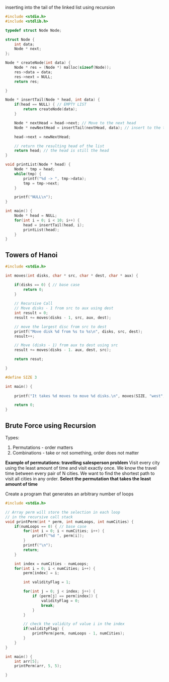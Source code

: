 inserting into the tail of the linked list using recursion
```c
#include <stdio.h>
#include <stdlib.h>

typedef struct Node Node;

struct Node {
	int data;
	Node * next;
};

Node * createNode(int data) {
	Node * res = (Node *) malloc(sizeof(Node));
	res->data = data;
	res->next = NULL;
	return res;

}

Node * insertTail(Node * head, int data) {
	if(head == NULL) { // EMPTY LIST
		return createNode(data);
	}

	Node * nextHead = head->next; // Move to the next head
	Node * newNextHead = insertTail(nextHead, data); // insert to the tail recursively

	head->next = newNextHead;

	// return the resulting head of the list
	return head; // the head is still the head
}

void printList(Node * head) {
	Node * tmp = head;
	while(tmp) {
		printf("%d -> ", tmp->data);
		tmp = tmp->next;
	}

	printf("NULL\n");
}

int main() {
	Node * head = NULL;
	for(int i = 0; i < 10; i++) {
		head = insertTail(head, i);
		printList(head);
	}
}
```

## Towers of Hanoi

```c
#include <stdio.h>

int moves(int disks, char * src, char * dest, char * aux) {

	if(disks == 0) { // base case
		return 0;
	}
	
	// Recursive Call
	// Move disks - 1 from src to aux using dest
	int result = 0;
	result += moves(disks - 1, src, aux, dest);

	// move the largest disc from src to dest
	printf("Move disk %d from %s to %s\n", disks, src, dest);
	result++;

	// Move (disks - 1) from aux to dest using src
	result += moves(disks - 1. aux, dest, src);

	return resut;

} 

#define SIZE 3

int main() {
	
	printf("It takes %d moves to move %d disks.\n", moves(SIZE, "west", "east", "center"), SIZE);

	return 0;
}
```

## Brute Force using Recursion
Types:
1. Permutations - order matters
2. Combinations - take or not something, order does not matter

**Example of permutations: travelling salesperson problem**
Visit every city using the least amount of time and visit exactly once. We know the travel time between every pair of N cities. We want to find the shortest path to visit all cities in any order. 
**Select the permutation that takes the least amount of time**

Create a program that generates an arbitrary number of loops

```c
#include <stdio.h>

// Array perm will store the selection in each loop 
// in the recursive call stack
void printPerm(int * perm, int numLoops, int numCities) {
	if(numLoops == 0) { // base case
		for(int i = 0; i < numCities; i++) {
			printf("%d ", perm[i]);
		}
		printf("\n");
		return;
	}

	int index = numCities - numLoops;
	for(int i = 0; i < numCities; i++) {
		perm[index] = i; 

		int validityFlag = 1;

		for(int j = 0; j < index; j++) {
			if (perm[j] == perm[index]) {
				validityFlag = 0;
				break;
			}
		}

		// check the validity of value i in the index
		if(validityFlag) {
			printPerm(perm, numLoops - 1, numCities);
		}
	}
}

int main() {
	int arr[5];
	printPerm(arr, 5, 5);

}
```



